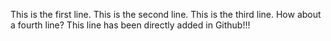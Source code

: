 This is the first line.
This is the second line.
This is the third line.
How about a fourth line?
This line has been directly added in Github!!!
